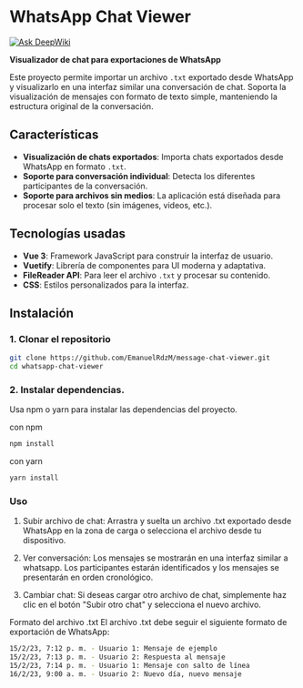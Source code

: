 # WhatsApp Chat Viewer

[![Ask DeepWiki](https://deepwiki.com/badge.svg)](https://deepwiki.com/EmanuelRdzM/message-chat-viewer)

**Visualizador de chat para exportaciones de WhatsApp**

Este proyecto permite importar un archivo `.txt` exportado desde WhatsApp y visualizarlo en una interfaz similar una conversación de chat. Soporta la visualización de mensajes con formato de texto simple, manteniendo la estructura original de la conversación.

## Características

- **Visualización de chats exportados**: Importa chats exportados desde WhatsApp en formato `.txt`.
- **Soporte para conversación individual**: Detecta los diferentes participantes de la conversación.
- **Soporte para archivos sin medios**: La aplicación está diseñada para procesar solo el texto (sin imágenes, videos, etc.).

## Tecnologías usadas

- **Vue 3**: Framework JavaScript para construir la interfaz de usuario.
- **Vuetify**: Librería de componentes para UI moderna y adaptativa.
- **FileReader API**: Para leer el archivo `.txt` y procesar su contenido.
- **CSS**: Estilos personalizados para la interfaz.

## Instalación

### 1. Clonar el repositorio

```bash
git clone https://github.com/EmanuelRdzM/message-chat-viewer.git
cd whatsapp-chat-viewer
```

### 2. Instalar dependencias.

Usa npm o yarn para instalar las dependencias del proyecto.

con npm
```bash
npm install
```

con yarn
```bash
yarn install
```

### Uso
1. Subir archivo de chat: Arrastra y suelta un archivo .txt exportado desde WhatsApp en la zona de carga o selecciona el archivo desde tu dispositivo.

2. Ver conversación: Los mensajes se mostrarán en una interfaz similar a whatsapp. Los participantes estarán identificados y los mensajes se presentarán en orden cronológico.

3. Cambiar chat: Si deseas cargar otro archivo de chat, simplemente haz clic en el botón "Subir otro chat" y selecciona el nuevo archivo.

Formato del archivo .txt
El archivo .txt debe seguir el siguiente formato de exportación de WhatsApp:

```bash
15/2/23, 7:12 p. m. - Usuario 1: Mensaje de ejemplo
15/2/23, 7:13 p. m. - Usuario 2: Respuesta al mensaje
15/2/23, 7:14 p. m. - Usuario 1: Mensaje con salto de línea
16/2/23, 9:00 a. m. - Usuario 2: Nuevo día, nuevo mensaje
```
